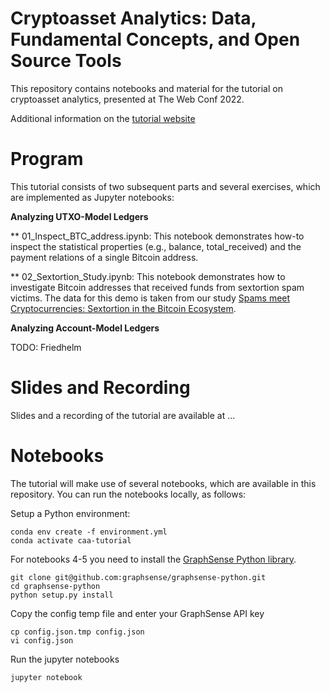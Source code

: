 # Cryptoasset Analytics: Data, Fundamental Concepts, and Open Source Tools

This repository contains notebooks and material for the tutorial on cryptoasset analytics, presented at The Web Conf 2022.

Additional information on the [tutorial website](https://cryptoassetanalytics.net)

# Program

This tutorial consists of two subsequent parts and several exercises, which are implemented as Jupyter notebooks:

**Analyzing UTXO-Model Ledgers**

** 01_Inspect_BTC_address.ipynb: This notebook demonstrates how-to inspect the statistical properties (e.g., balance, total_received) and the payment relations of a single Bitcoin address.

** 02_Sextortion_Study.ipynb: This notebook demonstrates how to investigate Bitcoin addresses that received funds from sextortion spam victims. The data for this demo is taken from our study [Spams meet Cryptocurrencies: Sextortion in the Bitcoin Ecosystem](https://arxiv.org/abs/1908.01051).

**Analyzing Account-Model Ledgers**

TODO: Friedhelm


# Slides and Recording

Slides and a recording of the tutorial are available at ... 

# Notebooks

The tutorial will make use of several notebooks, which are available in this repository.
You can run the notebooks locally, as follows:

Setup a Python environment:

    conda env create -f environment.yml
    conda activate caa-tutorial

For notebooks 4-5 you need to install the [GraphSense Python library](https://github.com/graphsense/graphsense-python).

    git clone git@github.com:graphsense/graphsense-python.git
    cd graphsense-python
    python setup.py install
    
Copy the config temp file and enter your GraphSense API key

    cp config.json.tmp config.json
    vi config.json

Run the jupyter notebooks

    jupyter notebook